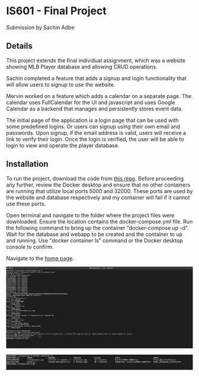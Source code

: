 # IS601 - Final Project

Submission by Sachin Adbe 

## Details

This project extends the final individual assignment, which was a website showing MLB Player database and allowing CRUD operations. 

Sachin completed a feature that adds a signup and login functionality that will allow users to signup to use the website.

Mervin worked on a feature which adds a calendar on a separate page.  The calendar uses FullCalendar for the UI and javascript and 
uses Google Calendar as a backend that manages and persistently stores event data.

The initial page of the application is a login page that can be used with some predefined logins. Or users can signup using their own email and passwords. Upon signup, if the email address is valid, users will receive a link to verify their login. Once the login is verified, the user will be able to login to view and operate the player database.

## Installation

To run the project, download the code from [this repo](https://github.com/meahesachin/finalproject). Before proceeding any further, review the Docker desktop and ensure that no other containers are running that utilize local ports 5000 and 32000. These ports are used by the website and database respectively and my container will fail if it cannot use these ports.

Open terminal and navigate to the folder where the project files were downloaded. Ensure the location contains the docker-compose.yml file. Run the following command to bring up the container "docker-compose up -d". Wait for the database and webapp to be created and the container to up and running. Use "docker container ls" command or the Docker desktop console to confirm.

Navigate to the [home page](http://localhost:5000).

![docker-up command](/screenshots/dockerup.png)

![docker containers](/screenshots/dockerimages.png)
